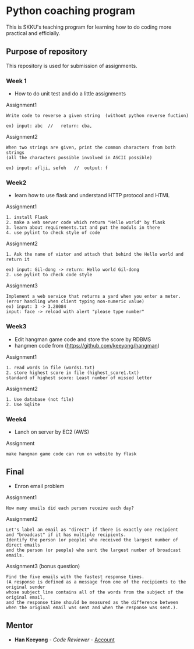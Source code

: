 # Python coaching program

This is SKKU's teaching program for learning how to do coding more practical and efficially.

## Purpose of repository

This repository is used for submission of assignments.

### Week 1

* How to do unit test and do a little assignments

Assignment1

```
Write code to reverse a given string  (without python reverse fuction)

ex) input: abc  //   return: cba,
```

Assignment2

```
When two strings are given, print the common characters from both strings 
(all the characters possible involved in ASCII possible)

ex) input: aflji, sefoh   //  output: f 
```


### Week2

* learn how to use flask and understand HTTP protocol and HTML

Assignment1

```
1. install Flask
2. make a web server code which return "Hello world" by flask
3. learn about requirements.txt and put the moduls in there
4. use pylint to check style of code
```

Assignment2

```
1. Ask the name of vistor and attach that behind the Hello world and return it

ex) input: Gil-dong -> return: Hello world Gil-dong
2. use pylint to check code style
```

Assignment3

```
Implement a web service that returns a yard when you enter a meter.
(error handling when client typing non-numeric value)
ex) input: 3 -> 3.28084
input: face -> reload with alert "please type number"
```


### Week3

* Edit hangman game code and store the score by RDBMS
* hangmen code from (https://github.com/keeyong/hangman)

Assignment1

```
1. read words in file (words1.txt)
2. store highest score in file (highest_score1.txt)
standard of highest score: Least number of missed letter
```

Assignment2

```
1. Use database (not file)
2. Use Sqlite
```



### Week4

* Lanch on server by EC2 (AWS)

Assignment

```
make hangman game code can run on website by flask
```


## Final

* Enron email problem

Assignment1

```
How many emails did each person receive each day?
```

Assignment2

```
Let's label an email as "direct" if there is exactly one recipient 
and "broadcast" if it has multiple recipients. 
Identify the person (or people) who received the largest number of direct emails 
and the person (or people) who sent the largest number of broadcast emails.
```

Assignment3 (bonus question)

```
Find the five emails with the fastest response times. 
(A response is defined as a message from one of the recipients to the original sender 
whose subject line contains all of the words from the subject of the original email, 
and the response time should be measured as the difference between 
when the original email was sent and when the response was sent.). 
```
## Mentor

* **Han Keeyong** - *Code Reviewer* - [Account](https://github.com/keeyong)

